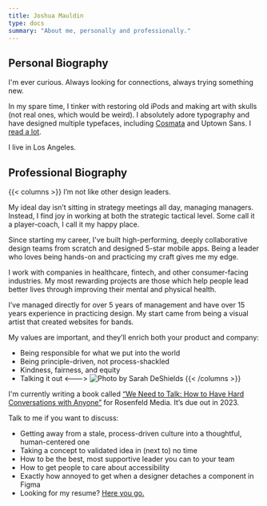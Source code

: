 ```yaml
---
title: Joshua Mauldin
type: docs
summary: "About me, personally and professionally."
---
```


## Personal Biography

I'm ever curious. Always looking for connections, always trying something new. 

In my spare time, I tinker with restoring old iPods and making art with skulls (not real ones, which would be weird). I absolutely adore typography and have designed multiple typefaces, including [Cosmata](/cosmata) and Uptown Sans. I [read a lot](/media).

I live in Los Angeles.


## Professional Biography
{{< columns >}}
I’m not like other design leaders.

My ideal day isn’t sitting in strategy meetings all day, managing managers. Instead, I find joy in working at both the strategic tactical level. Some call it a player-coach, I call it my happy place.

Since starting my career, I've built high-performing, deeply collaborative design teams from scratch and designed 5-star mobile apps. Being a leader who loves being hands-on and practicing my craft gives me my edge.

I work with companies in healthcare, fintech, and other consumer-facing industries. My most rewarding projects are those which help people lead better lives through improving their mental and physical health.

I’ve managed directly for over 5 years of management and have over 15 years experience in practicing design. My start came from being a visual artist that created websites for bands.

My values are important, and they’ll enrich both your product and company:

- Being responsible for what we put into the world
- Being principle-driven, not process-shackled
- Kindness, fairness, and equity
- Talking it out
<--->
![Photo by Sarah DeShields](/IMG_0159.webp)
{{< /columns >}}

I'm currently writing a book called [“We Need to Talk: How to Have Hard Conversations with Anyone”](https://rosenfeldmedia.com/books/we-need-to-talk-a-survival-guide-for-tough-conversations/) for Rosenfeld Media. It’s due out in 2023.

Talk to me if you want to discuss:

- Getting away from a stale, process-driven culture into a thoughtful, human-centered one
- Taking a concept to validated idea in (next to) no time
- How to be the best, most supportive leader you can to your team
- How to get people to care about accessibility
- Exactly how annoyed to get when a designer detaches a component in Figma
- Looking for my resume? [Here you go.](https://uploads-ssl.webflow.com/6096f56a012ab25efa5d5f79/6493360f5861dcd9e4521b1b_2023%20Resume-min.pdf)



